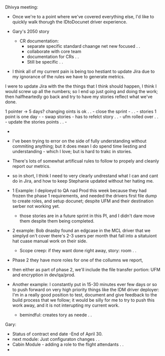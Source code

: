 

Dhivya meeting:
   - Once we're to a point where we've covered everything else, I'd like to quickly walk thorugh the IDtoDocunet driver experience.
   - Gary's 2050 story
     - CR documentation:
       - separate specific standard chaange net new focused . .
       - collaborate with core team
       - documentation for CRs . .
       - Still be specific . .

   - I think all of my current pain is being too hestiant to update Jira due to my ignorance of the rules we have to generate metrics.

   I were to update Jira with the the things that I think should happen, I think I would screw up all the numbers; so I end up just going and doing the work; then halfheartedly go back and try to have my stories reflect what we've done.


   1 pointer -> 5 days? changing oints is ok . .
     - close the sprint -  . .
     - stories 1 point is one day -
     - swap stories - has to refelct story . .
     - ufm rolled over . .
     - update the stories points . .
     -

   -



   - I've been trying to error on the side of fully understanding without commiting anything; but it does mean I do spend time liesting and understanding - which I love; but is hard to trakc in stories.

   - There's lots of somewhat artificual rules to follow to propely and cleanly report our metrics.

   - so in short, I think I need to very clearly undrestand what I can and cant do in Jira, and how to keep Stephanie updated without her hating me.

   - 1 Example: I deploeyd to QA nad Prod this week because they had frozen the phase 1 requirements, and needed the drivers first file dump to create roles, and setup docunet; despite UFM and their destination serber not working yet.
     - those stories are in a future sprint in this PI, and I didn't dare move them despite them being completed.

   - 2 example: Bob dnasby found an edgcase in the MCL driver that we simplyd on't cover there's 2-3 users per month that fall into a sitatuiont hat cuase manual work on their side.
     - Scope creep: if they want done right away, story: room . .

   - Phase 2 they have more roles for one of the collumns we report,
   - then either as part of phase 2, we'll include the file transfer portion: UFM and encryption in dev/qa/prod.

   - Another example: I constantly put in 15-30 minutes ever few days or so to push forward on very high priority things like the IDM driver deployer: I'm in a really good position to test, document and give feedback to the build process that we follow; it would be silly for me to try to push this work away, and it is not interupting my current work.
     - bemindful: creates tory as neede . .

Gary:
   - Status of contract end date -End of April 30.
   - next module: Just configuraton changes . .
   - Cabin Module - adding a role to the flight attendants . .
   -





